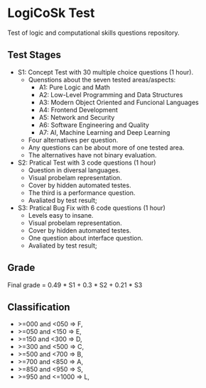 # LogiCoSk Test
Test of logic and computational skills questions repository.

## Test Stages

- S1: Concept Test with 30 multiple choice questions (1 hour).
  - Quenstions about the seven tested areas/aspects:
    - A1: Pure Logic and Math
    - A2: Low-Level Programming and Data Structures
    - A3: Modern Object Oriented and Funcional Languages
    - A4: Frontend Development
    - A5: Network and Security
    - A6: Software Engineering and Quality
    - A7: AI, Machine Learning and Deep Learning
  - Four alternatives per question.
  - Any questions can be about more of one tested area.
  - The alternatives have not binary evaluation.
- S2: Pratical Test with 3 code questions (1 hour)
  - Question in diversal languages.
  - Visual probelam representation.
  - Cover by hidden automated testes.
  - The third is a performance question.
  - Avaliated by test result;
- S3: Pratical Bug Fix with 6 code questions (1 hour)
  - Levels easy to insane.
  - Visual probelam representation.
  - Cover by hidden automated testes.
  - One question about interface question.
  - Avaliated by test result;

## Grade

Final grade = 0.49 * S1 + 0.3 * S2 + 0.21 * S3

## Classification

  - \>=000 and <050 => F,
  - \>=050 and <150 => E,
  - \>=150 and <300 => D,
  - \>=300 and <500 => C,
  - \>=500 and <700 => B,
  - \>=700 and <850 => A,
  - \>=850 and <950 => S,
  - \>=950 and <=1000 => L,